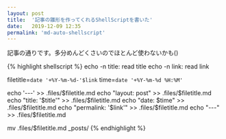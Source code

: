 ```yaml
---
layout: post
title:  '記事の雛形を作ってくれるShellScriptを書いた'
date:   2019-12-09 12:35
permalink: 'md-auto-shellscript'
---
```

記事の通りです。多分めんどくさいのでほとんど使わないかも()

{% highlight shellscript %}
echo -n title:
read title
echo -n link:
read link

filetitle=`date '+%Y-%m-%d-'$link`
time=`date '+%Y-%m-%d %H:%M'`

echo '---' >> .files/$filetitle.md
echo "layout: post" >> .files/$filetitle.md
echo "title:  '$title'" >> .files/$filetitle.md
echo "date:   $time" >> .files/$filetitle.md
echo "permalink: '$link'" >> .files/$filetitle.md
echo "---" >> .files/$filetitle.md

mv .files/$filetitle.md _posts/
{% endhighlight %}